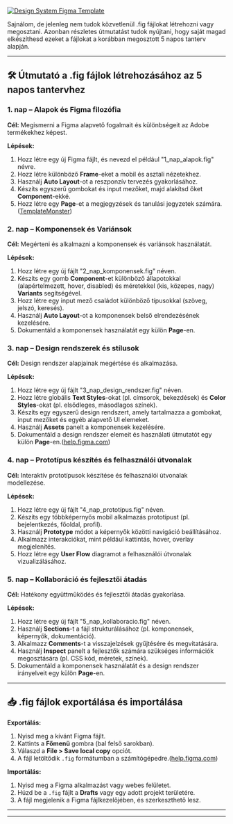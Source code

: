 [![Design System Figma Template](https://tse1.mm.bing.net/th/id/OIP.LztSjY1bCJmGaBw0Z7uaiQHaFj?pid=Api)](https://old.sermitsiaq.ag/en/design-system-figma-template.html)

Sajnálom, de jelenleg nem tudok közvetlenül .fig fájlokat létrehozni vagy megosztani. Azonban részletes útmutatást tudok nyújtani, hogy saját magad elkészíthesd ezeket a fájlokat a korábban megosztott 5 napos tanterv alapján.

---

## 🛠️ Útmutató a .fig fájlok létrehozásához az 5 napos tantervhez

### **1. nap – Alapok és Figma filozófia**

**Cél:** Megismerni a Figma alapvető fogalmait és különbségeit az Adobe termékekhez képest.

**Lépések:**

1. Hozz létre egy új Figma fájlt, és nevezd el például "1\_nap\_alapok.fig" névre.
2. Hozz létre különböző **Frame**-eket a mobil és asztali nézetekhez.
3. Használj **Auto Layout**-ot a reszponzív tervezés gyakorlásához.
4. Készíts egyszerű gombokat és input mezőket, majd alakítsd őket **Component**-ekké.
5. Hozz létre egy **Page**-et a megjegyzések és tanulási jegyzetek számára.([TemplateMonster][1])

### **2. nap – Komponensek és Variánsok**

**Cél:** Megérteni és alkalmazni a komponensek és variánsok használatát.

**Lépések:**

1. Hozz létre egy új fájlt "2\_nap\_komponensek.fig" néven.
2. Készíts egy gomb **Component**-et különböző állapotokkal (alapértelmezett, hover, disabled) és méretekkel (kis, közepes, nagy) **Variants** segítségével.
3. Hozz létre egy input mező családot különböző típusokkal (szöveg, jelszó, keresés).
4. Használj **Auto Layout**-ot a komponensek belső elrendezésének kezelésére.
5. Dokumentáld a komponensek használatát egy külön **Page**-en.

### **3. nap – Design rendszerek és stílusok**

**Cél:** Design rendszer alapjainak megértése és alkalmazása.

**Lépések:**

1. Hozz létre egy új fájlt "3\_nap\_design\_rendszer.fig" néven.
2. Hozz létre globális **Text Styles**-okat (pl. címsorok, bekezdések) és **Color Styles**-okat (pl. elsődleges, másodlagos színek).
3. Készíts egy egyszerű design rendszert, amely tartalmazza a gombokat, input mezőket és egyéb alapvető UI elemeket.
4. Használj **Assets** panelt a komponensek kezelésére.
5. Dokumentáld a design rendszer elemeit és használati útmutatót egy külön **Page**-en.([help.figma.com][2])

### **4. nap – Prototípus készítés és felhasználói útvonalak**

**Cél:** Interaktív prototípusok készítése és felhasználói útvonalak modellezése.

**Lépések:**

1. Hozz létre egy új fájlt "4\_nap\_prototípus.fig" néven.
2. Készíts egy többképernyős mobil alkalmazás prototípust (pl. bejelentkezés, főoldal, profil).
3. Használj **Prototype** módot a képernyők közötti navigáció beállításához.
4. Alkalmazz interakciókat, mint például kattintás, hover, overlay megjelenítés.
5. Hozz létre egy **User Flow** diagramot a felhasználói útvonalak vizualizálásához.

### **5. nap – Kollaboráció és fejlesztői átadás**

**Cél:** Hatékony együttműködés és fejlesztői átadás gyakorlása.

**Lépések:**

1. Hozz létre egy új fájlt "5\_nap\_kollaboracio.fig" néven.
2. Használj **Sections**-t a fájl strukturálásához (pl. komponensek, képernyők, dokumentáció).
3. Alkalmazz **Comments**-t a visszajelzések gyűjtésére és megvitatására.
4. Használj **Inspect** panelt a fejlesztők számára szükséges információk megosztására (pl. CSS kód, méretek, színek).
5. Dokumentáld a komponensek használatát és a design rendszer irányelveit egy külön **Page**-en.

---

## 📥 .fig fájlok exportálása és importálása

**Exportálás:**

1. Nyisd meg a kívánt Figma fájlt.
2. Kattints a **Főmenü** gombra (bal felső sarokban).
3. Válaszd a **File > Save local copy** opciót.
4. A fájl letöltődik `.fig` formátumban a számítógépedre.([help.figma.com][3])

**Importálás:**

1. Nyisd meg a Figma alkalmazást vagy webes felületet.
2. Húzd be a `.fig` fájlt a **Drafts** vagy egy adott projekt területére.
3. A fájl megjelenik a Figma fájlkezelőjében, és szerkeszthető lesz.

---

[1]: https://www.templatemonster.com/hu/white-psd-templates/?utm_source=chatgpt.com "Fehér PSD-sablonok - Prémium Design | TemplateMonster"
[2]: https://help.figma.com/hc/en-us/articles/15297425105303-Explore-design-files?utm_source=chatgpt.com "Explore design files – Figma Learn - Help Center"
[3]: https://help.figma.com/hc/en-us/articles/8403626871063-Save-a-local-copy-of-files?utm_source=chatgpt.com "Save a local copy of files – Figma Learn - Help Center"

---

